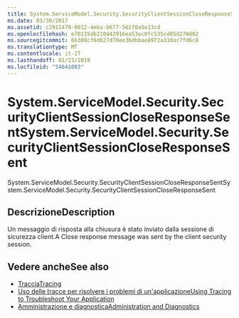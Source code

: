 ```yaml
---
title: System.ServiceModel.Security.SecurityClientSessionCloseResponseSent
ms.date: 03/30/2017
ms.assetid: c2912479-0012-4eba-b677-561f0a5e13cd
ms.openlocfilehash: e70135db210d42916ea53ec0fc535cd85d270d02
ms.sourcegitcommit: 6b308cf6d627d78ee36dbbae8972a310ac7fd6c8
ms.translationtype: MT
ms.contentlocale: it-IT
ms.lasthandoff: 01/23/2019
ms.locfileid: "54641083"
---
```

# <a name="systemservicemodelsecuritysecurityclientsessioncloseresponsesent"></a><span data-ttu-id="48098-102">System.ServiceModel.Security.SecurityClientSessionCloseResponseSent</span><span class="sxs-lookup"><span data-stu-id="48098-102">System.ServiceModel.Security.SecurityClientSessionCloseResponseSent</span></span>
<span data-ttu-id="48098-103">System.ServiceModel.Security.SecurityClientSessionCloseResponseSent</span><span class="sxs-lookup"><span data-stu-id="48098-103">System.ServiceModel.Security.SecurityClientSessionCloseResponseSent</span></span>  
  
## <a name="description"></a><span data-ttu-id="48098-104">Descrizione</span><span class="sxs-lookup"><span data-stu-id="48098-104">Description</span></span>  
 <span data-ttu-id="48098-105">Un messaggio di risposta alla chiusura è stato inviato dalla sessione di sicurezza client.</span><span class="sxs-lookup"><span data-stu-id="48098-105">A Close response message was sent by the client security session.</span></span>  
  
## <a name="see-also"></a><span data-ttu-id="48098-106">Vedere anche</span><span class="sxs-lookup"><span data-stu-id="48098-106">See also</span></span>
- [<span data-ttu-id="48098-107">Traccia</span><span class="sxs-lookup"><span data-stu-id="48098-107">Tracing</span></span>](../../../../../docs/framework/wcf/diagnostics/tracing/index.md)
- [<span data-ttu-id="48098-108">Uso delle tracce per risolvere i problemi di un'applicazione</span><span class="sxs-lookup"><span data-stu-id="48098-108">Using Tracing to Troubleshoot Your Application</span></span>](../../../../../docs/framework/wcf/diagnostics/tracing/using-tracing-to-troubleshoot-your-application.md)
- [<span data-ttu-id="48098-109">Amministrazione e diagnostica</span><span class="sxs-lookup"><span data-stu-id="48098-109">Administration and Diagnostics</span></span>](../../../../../docs/framework/wcf/diagnostics/index.md)
